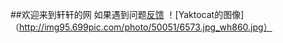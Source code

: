 
##欢迎来到轩轩的网
如果遇到问题[反馈](https://support.qq.com/product/136623)
！[Yaktocat的图像]（http://img95.699pic.com/photo/50051/6573.jpg_wh860.jpg）
